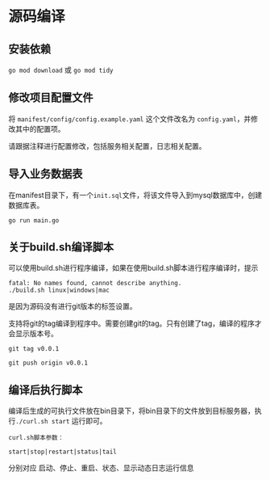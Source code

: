 # 源码编译

## 安装依赖

`go mod download` 或 `go mod tidy`

## 修改项目配置文件

将 `manifest/config/config.example.yaml` 这个文件改名为 `config.yaml`，并修改其中的配置项。


请跟据注释进行配置修改，包括服务相关配置，日志相关配置。

## 导入业务数据表
在manifest目录下，有一个`init.sql`文件，将该文件导入到mysql数据库中，创建数据库表。

`go run main.go`

## 关于build.sh编译脚本

可以使用build.sh进行程序编译，如果在使用build.sh脚本进行程序编译时，提示

```
fatal: No names found, cannot describe anything.
./build.sh linux|windows|mac

```
是因为源码没有进行git版本的标签设置。

支持将git的tag编译到程序中。需要创建git的tag。只有创建了tag，编译的程序才会显示版本号。

```
git tag v0.0.1

git push origin v0.0.1
```

## 编译后执行脚本

编译后生成的可执行文件放在bin目录下，将bin目录下的文件放到目标服务器，执行`./curl.sh start` 运行即可。

```
curl.sh脚本参数：

start|stop|restart|status|tail

```

分别对应 启动、停止、重启、状态、显示动态日志运行信息



